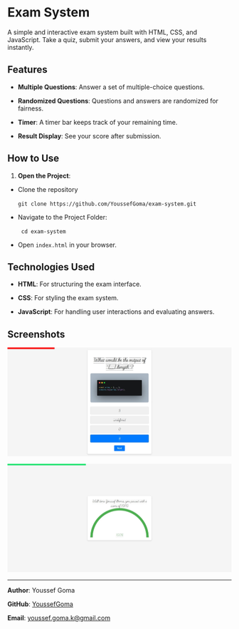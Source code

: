 
# Exam System

  

A simple and interactive exam system built with HTML, CSS, and JavaScript. Take a quiz, submit your answers, and view your results instantly.

  

## Features

  

-  **Multiple Questions**: Answer a set of multiple-choice questions.

-  **Randomized Questions**: Questions and answers are randomized for fairness.

-  **Timer**: A timer bar keeps track of your remaining time.

-  **Result Display**: See your score after submission.

  

## How to Use

  

1.  **Open the Project**:

- Clone the repository

	``` git clone https://github.com/YoussefGoma/exam-system.git ```


- Navigate to the Project Folder:

	``` cd exam-system```

- Open `index.html` in your browser.

 
  

## Technologies Used

  

-  **HTML**: For structuring the exam interface.

-  **CSS**: For styling the exam system.

-  **JavaScript**: For handling user interactions and evaluating answers.

  

## Screenshots

  

![Exam System Screenshot](/images/exam.jpeg)

![Result Screenshot](/images/result.jpeg)

  

---

  

**Author**: Youssef Goma

**GitHub**: [YoussefGoma](https://github.com/YoussefGoma)

**Email**: youssef.goma.k@gmail.com
